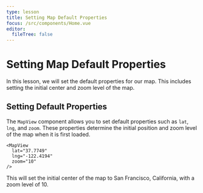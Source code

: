 ```yaml
---
type: lesson
title: Setting Map Default Properties
focus: /src/components/Home.vue
editor:
  fileTree: false
---
```


# Setting Map Default Properties

In this lesson, we will set the default properties for our map. This includes setting the initial center and zoom level of the map.

## Setting Default Properties

The `MapView` component allows you to set default properties such as `lat`, `lng`, and `zoom`. These properties determine the initial position and zoom level of the map when it is first loaded.

```vue
<MapView
  lat="37.7749"
  lng="-122.4194"
  zoom="10"
/>
```

This will set the initial center of the map to San Francisco, California, with a zoom level of 10.